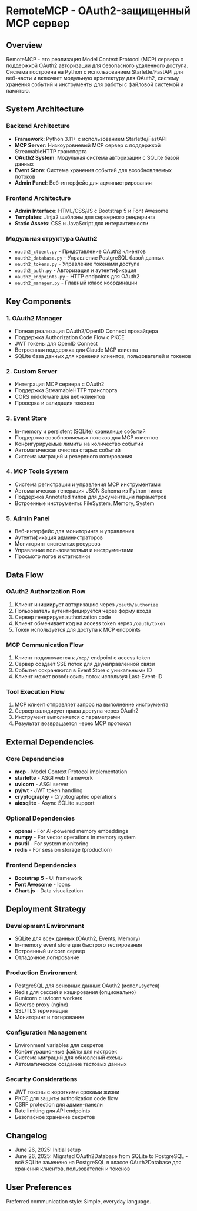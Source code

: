 # RemoteMCP - OAuth2-защищенный MCP сервер

## Overview

RemoteMCP - это реализация Model Context Protocol (MCP) сервера с поддержкой OAuth2 авторизации для безопасного удаленного доступа. Система построена на Python с использованием Starlette/FastAPI для веб-части и включает модульную архитектуру для OAuth2, систему хранения событий и инструменты для работы с файловой системой и памятью.

## System Architecture

### Backend Architecture
- **Framework**: Python 3.11+ с использованием Starlette/FastAPI
- **MCP Server**: Низкоуровневый MCP сервер с поддержкой StreamableHTTP транспорта
- **OAuth2 System**: Модульная система авторизации с SQLite базой данных
- **Event Store**: Система хранения событий для возобновляемых потоков
- **Admin Panel**: Веб-интерфейс для администрирования

### Frontend Architecture
- **Admin Interface**: HTML/CSS/JS с Bootstrap 5 и Font Awesome
- **Templates**: Jinja2 шаблоны для серверного рендеринга
- **Static Assets**: CSS и JavaScript для интерактивности

### Модульная структура OAuth2
- `oauth2_client.py` - Представление OAuth2 клиентов
- `oauth2_database.py` - Управление PostgreSQL базой данных
- `oauth2_tokens.py` - Управление токенами доступа
- `oauth2_auth.py` - Авторизация и аутентификация
- `oauth2_endpoints.py` - HTTP endpoints для OAuth2
- `oauth2_manager.py` - Главный класс координации

## Key Components

### 1. OAuth2 Manager
- Полная реализация OAuth2/OpenID Connect провайдера
- Поддержка Authorization Code Flow с PKCE
- JWT токены для OpenID Connect
- Встроенная поддержка для Claude MCP клиента
- SQLite база данных для хранения клиентов, пользователей и токенов

### 2. Custom Server
- Интеграция MCP сервера с OAuth2
- Поддержка StreamableHTTP транспорта
- CORS middleware для веб-клиентов
- Проверка и валидация токенов

### 3. Event Store
- In-memory и persistent (SQLite) хранилище событий
- Поддержка возобновляемых потоков для MCP клиентов
- Конфигурируемые лимиты на количество событий
- Автоматическая очистка старых событий
- Система миграций и резервного копирования

### 4. MCP Tools System
- Система регистрации и управления MCP инструментами
- Автоматическая генерация JSON Schema из Python типов
- Поддержка Annotated типов для документации параметров
- Встроенные инструменты: FileSystem, Memory, System

### 5. Admin Panel
- Веб-интерфейс для мониторинга и управления
- Аутентификация администраторов
- Мониторинг системных ресурсов
- Управление пользователями и инструментами
- Просмотр логов и статистики

## Data Flow

### OAuth2 Authorization Flow
1. Клиент инициирует авторизацию через `/oauth/authorize`
2. Пользователь аутентифицируется через форму входа
3. Сервер генерирует authorization code
4. Клиент обменивает код на access token через `/oauth/token`
5. Токен используется для доступа к MCP endpoints

### MCP Communication Flow
1. Клиент подключается к `/mcp/` endpoint с access token
2. Сервер создает SSE поток для двунаправленной связи
3. События сохраняются в Event Store с уникальными ID
4. Клиент может возобновить поток используя Last-Event-ID

### Tool Execution Flow
1. MCP клиент отправляет запрос на выполнение инструмента
2. Сервер валидирует права доступа через OAuth2
3. Инструмент выполняется с параметрами
4. Результат возвращается через MCP протокол

## External Dependencies

### Core Dependencies
- **mcp** - Model Context Protocol implementation
- **starlette** - ASGI web framework
- **uvicorn** - ASGI server
- **pyjwt** - JWT token handling
- **cryptography** - Cryptographic operations
- **aiosqlite** - Async SQLite support

### Optional Dependencies
- **openai** - For AI-powered memory embeddings
- **numpy** - For vector operations in memory system
- **psutil** - For system monitoring
- **redis** - For session storage (production)

### Frontend Dependencies
- **Bootstrap 5** - UI framework
- **Font Awesome** - Icons
- **Chart.js** - Data visualization

## Deployment Strategy

### Development Environment
- SQLite для всех данных (OAuth2, Events, Memory)
- In-memory event store для быстрого тестирования
- Встроенный uvicorn сервер
- Отладочное логирование

### Production Environment
- PostgreSQL для основных данных OAuth2 (используется)
- Redis для сессий и кэширования (опционально)
- Gunicorn с uvicorn workers
- Reverse proxy (nginx)
- SSL/TLS терминация
- Мониторинг и логирование

### Configuration Management
- Environment variables для секретов
- Конфигурационные файлы для настроек
- Система миграций для обновлений схемы
- Автоматическое создание тестовых данных

### Security Considerations
- JWT токены с короткими сроками жизни
- PKCE для защиты authorization code flow
- CSRF protection для админ-панели
- Rate limiting для API endpoints
- Безопасное хранение секретов

## Changelog

- June 26, 2025: Initial setup
- June 26, 2025: Migrated OAuth2Database from SQLite to PostgreSQL - всё SQLite заменено на PostgreSQL в классе OAuth2Database для хранения клиентов, пользователей и токенов

## User Preferences

Preferred communication style: Simple, everyday language.